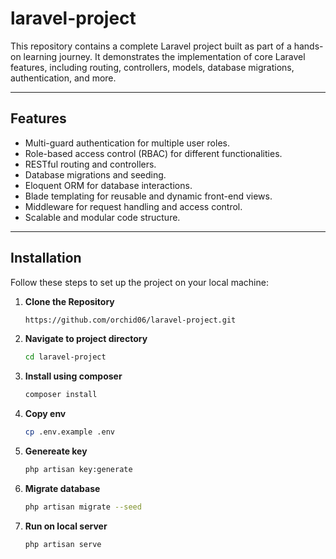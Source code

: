 # laravel-project
This repository contains a complete Laravel project built as part of a hands-on learning journey. It demonstrates the implementation of core Laravel features, including routing, controllers, models, database migrations, authentication, and more.

---

## Features  
- Multi-guard authentication for multiple user roles.  
- Role-based access control (RBAC) for different functionalities.  
- RESTful routing and controllers.  
- Database migrations and seeding.  
- Eloquent ORM for database interactions.  
- Blade templating for reusable and dynamic front-end views.  
- Middleware for request handling and access control.  
- Scalable and modular code structure.  

---

## Installation  

Follow these steps to set up the project on your local machine:  

1. **Clone the Repository**  
   ```bash
   https://github.com/orchid06/laravel-project.git

2. **Navigate to project directory**  
   ```bash
   cd laravel-project
3. **Install using composer**  
   ```bash
   composer install
4. **Copy env**  
   ```bash
   cp .env.example .env
5. **Genereate key**  
   ```bash
   php artisan key:generate
6. **Migrate database**  
   ```bash
   php artisan migrate --seed
1. **Run on local server**  
   ```bash
   php artisan serve
